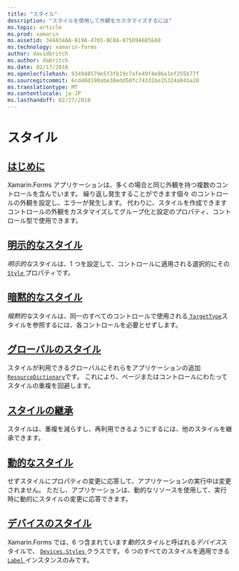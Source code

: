 ```yaml
---
title: "スタイル"
description: "スタイルを使用して外観をカスタマイズするには"
ms.topic: article
ms.prod: xamarin
ms.assetid: 344A34AA-B19A-4765-BC8A-875D9A6B5EA8
ms.technology: xamarin-forms
author: davidbritch
ms.author: dabritch
ms.date: 02/17/2016
ms.openlocfilehash: 934948579e5f3fb19c7afe49f4e86a1ef255b77f
ms.sourcegitcommit: 6cd40d190abe38edd50fc74331be15324a845a28
ms.translationtype: MT
ms.contentlocale: ja-JP
ms.lasthandoff: 02/27/2018
---
```

# <a name="styles"></a>スタイル

## <a name="introductionintroductionmd"></a>[はじめに](introduction.md)

Xamarin.Forms アプリケーションは、多くの場合と同じ外観を持つ複数のコントロールを含んでいます。 繰り返し発生することができます個々 のコントロールの外観を設定し、エラーが発生します。 代わりに、スタイルを作成できますコントロールの外観をカスタマイズしてグループ化と設定のプロパティ、コントロール型で使用できます。

## <a name="explicit-stylesexplicitmd"></a>[明示的なスタイル](explicit.md)

*明示的な*スタイルは、1 つを設定して、コントロールに適用される選択的にその[ `Style` ](https://developer.xamarin.com/api/property/Xamarin.Forms.VisualElement.Style/)プロパティです。

## <a name="implicit-stylesimplicitmd"></a>[暗黙的なスタイル](implicit.md)

*暗黙的な*スタイルは、同一のすべてのコントロールで使用される[ `TargetType`](https://developer.xamarin.com/api/property/Xamarin.Forms.Style.TargetType/)スタイルを参照するには、各コントロールを必要とせずします。

## <a name="global-stylesapplicationmd"></a>[グローバルのスタイル](application.md)

スタイルが利用できるグローバルにそれらをアプリケーションの追加[ `ResourceDictionary`](https://developer.xamarin.com/api/type/Xamarin.Forms.ResourceDictionary/)です。 これにより、ページまたはコントロールにわたってスタイルの重複を回避します。

## <a name="style-inheritanceinheritancemd"></a>[スタイルの継承](inheritance.md)

スタイルは、重複を減らすし、再利用できるようにするには、他のスタイルを継承できます。

## <a name="dynamic-stylesdynamicmd"></a>[動的なスタイル](dynamic.md)

せずスタイルにプロパティの変更に応答して、アプリケーションの実行中は変更されません。 ただし、アプリケーションは、動的なリソースを使用して、実行時に動的にスタイルの変更に応答できます。

## <a name="device-stylesdevicemd"></a>[デバイスのスタイル](device.md)

Xamarin.Forms では、6 つ含まれています*動的*スタイルと呼ばれる*デバイス*スタイルで、 [ `Devices.Styles` ](https://developer.xamarin.com/api/type/Xamarin.Forms.Device+Styles/)クラスです。 6 つのすべてのスタイルを適用できる[ `Label` ](https://developer.xamarin.com/api/type/Xamarin.Forms.Label/)インスタンスのみです。
